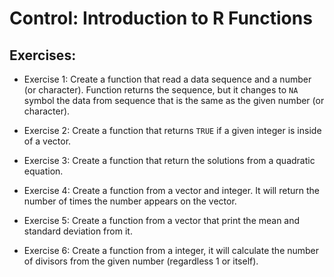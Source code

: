 # Control: Introduction to R Functions

## Exercises:

* Exercise 1: Create a function that read a data sequence and a number (or character). Function returns the sequence, but it changes to `NA` symbol the data from sequence that is the same as the given number (or character).

* Exercise 2: Create a function that returns `TRUE` if a given integer is inside of a vector.

* Exercise 3: Create a function that return the solutions from a quadratic equation.

* Exercise 4: Create a function from a vector and integer. It will return the number of times the number appears on the vector.

* Exercise 5: Create a function from a vector that print the mean and standard deviation from it.

* Exercise 6: Create a function from a integer, it will calculate the number of divisors from the given number (regardless 1 or itself).

